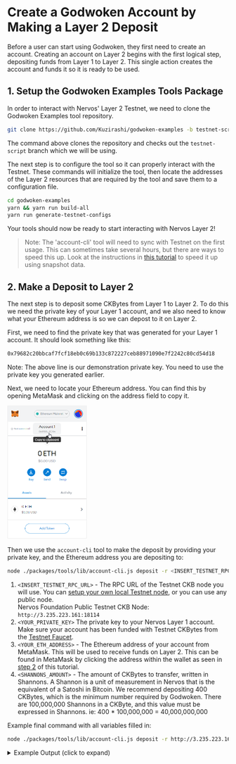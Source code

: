 # Create a Godwoken Account by Making a Layer 2 Deposit

Before a user can start using Godwoken, they first need to create an account. Creating an account on Layer 2 begins with the first logical step, depositing funds from Layer 1 to Layer 2. This single action creates the account and funds it so it is ready to be used.

## 1. Setup the Godwoken Examples Tools Package

In order to interact with Nervos' Layer 2 Testnet, we need to clone the Godwoken Examples tool repository.

```sh
git clone https://github.com/Kuzirashi/godwoken-examples -b testnet-script
```

The command above clones the repository and checks out the `testnet-script` branch which we will be using.

The next step is to configure the tool so it can properly interact with the Testnet. These commands will initialize the tool, then locate the addresses of the Layer 2 resources that are required by the tool and save them to a configuration file.

```sh
cd godwoken-examples
yarn && yarn run build-all
yarn run generate-testnet-configs
```

Your tools should now be ready to start interacting with Nervos Layer 2!

> Note: The 'account-cli' tool will need to sync with Testnet on the first usage. This can sometimes take several hours, but there are ways to speed this up. Look at the instructions in [this tutorial](12.using.snapshot.data.with.account.cli.md) to speed it up using snapshot data.

## 2. Make a Deposit to Layer 2

The next step is to deposit some CKBytes from Layer 1 to Layer 2. To do this we need the private key of your Layer 1 account, and we also need to know what your Ethereum address is so we can depost to it on Layer 2.

First, we need to find the private key that was generated for your Layer 1 account. It should look something like this:

```txt
0x79682c20bbcaf7fcf18eb0c69b133c872227ceb88971090e7f2242c80cd54d18
```

Note: The above line is our demonstration private key. You need to use the private key you generated earlier.

Next, we need to locate your Ethereum address. You can find this by opening MetaMask and clicking on the address field to copy it.

<img src="../images/metamask-address.png" style="border: 1px solid #eeeeee; height: 300px" />

Then we use the `account-cli` tool to make the deposit by providing your private key, and the Ethereum address you are depositing to:

```sh
node ./packages/tools/lib/account-cli.js deposit -r <INSERT_TESTNET_RPC_URL> -p <YOUR_PRIVATE_KEY> -l <YOUR_ETH_ADDRESS> -c <SHANNONS_AMOUNT>
```

1. `<INSERT_TESTNET_RPC_URL>` - The RPC URL of the Testnet CKB node you will use. You can [setup your own local Testnet node](https://docs.nervos.org/docs/basics/guides/testnet), or you can use any public node.\
Nervos Foundation Public Testnet CKB Node: `http://3.235.223.161:18114`
2. `<YOUR_PRIVATE_KEY>` The private key to your Nervos Layer 1 account. Make sure your account has been funded with Testnet CKBytes from the [Testnet Faucet](https://faucet.nervos.org/).
3. `<YOUR_ETH_ADDRESS>` - The Ethereum address of your account from MetaMask. This will be used to receive funds on Layer 2. This can be found in MetaMask by clicking the address within the wallet as seen in [step 2](#2-make-a-deposit-to-layer-2) of this tutorial.
4. `<SHANNONS_AMOUNT>` - The amount of CKBytes to transfer, written in Shannons. A Shannon is a unit of measurement in Nervos that is the equivalent of a Satoshi in Bitcoin. We recommend depositing 400 CKBytes, which is the minimum number required by Godwoken. There are 100,000,000 Shannons in a CKByte, and this value must be expressed in Shannons. ie: 400 * 100,000,000 = 40,000,000,000

Example final command with all variables filled in:

```sh
node ./packages/tools/lib/account-cli.js deposit -r http://3.235.223.161:18114 -l 0xD173313A51f8fc37BcF67569b463abd89d81844f -p 0x79682c20bbcaf7fcf18eb0c69b133c872227ceb88971090e7f2242c80cd54d18 -c 40000000000
```

<details>
<summary>Example Output (click to expand)</summary>
  
```txt
LUMOS_CONFIG_NAME: AGGRON4
Indexer is syncing. Please wait.
Syncing 99.75% completed.
...
Syncing 99.99% completed.
Indexer synchronized.
using eth address: 0xD173313A51f8fc37BcF67569b463abd89d81844f
using ckb address: ckt1qyq9u5vzgtklnqrr6cevra7w2utrsxmjgefs72sfju
rollupTypeHash: 0x9b260161e003972c0b699939bc164cfdcfce7fd40eb9135835008dd7e09d3dae
Layer 2 lock script hash: 0xa3cd0b1d997e5281dd574dd34155945febcf73a4f5a0123106f226d2825e4e2c
↑ Using this script hash to get user account id ↑
rollupTypeHash: 0x9b260161e003972c0b699939bc164cfdcfce7fd40eb9135835008dd7e09d3dae
txHash: 0x3a25c10837e0e6e27958b15cf3969d7e810bfd3564e2c78fb168cdb361387aa3
--------- wait for tx deposit ----------
tx 0x3a25c10837e0e6e27958b15cf3969d7e810bfd3564e2c78fb168cdb361387aa3 is pending, waited for 0 seconds
tx 0x3a25c10837e0e6e27958b15cf3969d7e810bfd3564e2c78fb168cdb361387aa3 is pending, waited for 3 seconds
...
tx 0x3a25c10837e0e6e27958b15cf3969d7e810bfd3564e2c78fb168cdb361387aa3 is committed, waited for 60 seconds
tx 0x3a25c10837e0e6e27958b15cf3969d7e810bfd3564e2c78fb168cdb361387aa3 is committed!
waiting for layer 2 block producer collect the deposit cell ... 0 seconds
waiting for layer 2 block producer collect the deposit cell ... 5 seconds
...
waiting for layer 2 block producer collect the deposit cell ... 75 seconds
Your account id: 19
ckb balance in godwoken is: 40000000000
deposit success!
```

</details>

